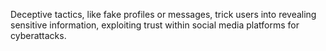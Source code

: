 Deceptive tactics, like fake profiles or messages, trick users into revealing sensitive information, exploiting trust within social media platforms for cyberattacks.